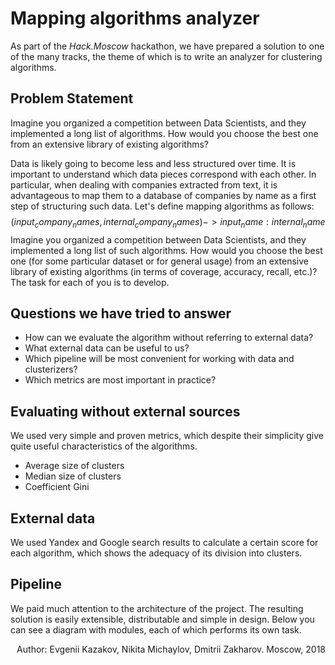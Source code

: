 Mapping algorithms analyzer
=====================================
As part of the *Hack.Moscow* hackathon, we have prepared a solution to one of the many tracks, the theme of which
is to write an analyzer for clustering algorithms. 

Problem Statement
------------

Imagine you organized a competition between Data Scientists, and they implemented a long list of
algorithms. How would you choose the best one from an extensive library of existing algorithms?

Data is likely going to become less and less structured over time. It is important to understand
which data pieces correspond with each other. 
In particular, when dealing with companies extracted from text, it is advantageous to map them to
a database of companies by name as a first step of structuring such data.
Let's define mapping algorithms as follows:
$$({input_company_names}, {internal_company_names}) -> {input_name: internal_name}$$
Imagine you organized a competition between Data Scientists, and they implemented a long list
of such algorithms.
How would you choose the best one (for some particular dataset or for general usage) from
an extensive library of existing algorithms (in terms of coverage, accuracy, recall, etc.)?
The task for each of you is to develop.

Questions we have tried to answer
---------------------------------------
* How can we evaluate the algorithm without referring to external data?
* What external data can be useful to us?
* Which pipeline will be most convenient for working with data and clusterizers?
* Which metrics are most important in practice?

Evaluating without external sources 
-----------

We used very simple and proven metrics, which despite their simplicity give quite useful
characteristics of the algorithms.

* Average size of clusters 
* Median size of clusters 
* Coefficient Gini 

External data
-----------

We used Yandex and Google search results to calculate a certain score for each algorithm, which
shows the adequacy of its division into clusters.

Pipeline
-----------

We paid much attention to the architecture of the project. The resulting solution is easily
extensible, distributable and simple in design. Below you can see a diagram with modules, each of
which performs its own task.


<p align="right">Author: Evgenii Kazakov, Nikita Michaylov, Dmitrii Zakharov. Moscow, 2018</p>
